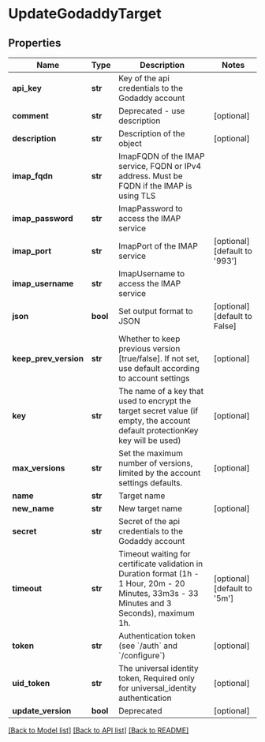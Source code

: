 # UpdateGodaddyTarget

## Properties
Name | Type | Description | Notes
------------ | ------------- | ------------- | -------------
**api_key** | **str** | Key of the api credentials to the Godaddy account | 
**comment** | **str** | Deprecated - use description | [optional] 
**description** | **str** | Description of the object | [optional] 
**imap_fqdn** | **str** | ImapFQDN of the IMAP service, FQDN or IPv4 address. Must be FQDN if the IMAP is using TLS | 
**imap_password** | **str** | ImapPassword to access the IMAP service | 
**imap_port** | **str** | ImapPort of the IMAP service | [optional] [default to '993']
**imap_username** | **str** | ImapUsername to access the IMAP service | 
**json** | **bool** | Set output format to JSON | [optional] [default to False]
**keep_prev_version** | **str** | Whether to keep previous version [true/false]. If not set, use default according to account settings | [optional] 
**key** | **str** | The name of a key that used to encrypt the target secret value (if empty, the account default protectionKey key will be used) | [optional] 
**max_versions** | **str** | Set the maximum number of versions, limited by the account settings defaults. | [optional] 
**name** | **str** | Target name | 
**new_name** | **str** | New target name | [optional] 
**secret** | **str** | Secret of the api credentials to the Godaddy account | 
**timeout** | **str** | Timeout waiting for certificate validation in Duration format (1h - 1 Hour, 20m - 20 Minutes, 33m3s - 33 Minutes and 3 Seconds), maximum 1h. | [optional] [default to '5m']
**token** | **str** | Authentication token (see &#x60;/auth&#x60; and &#x60;/configure&#x60;) | [optional] 
**uid_token** | **str** | The universal identity token, Required only for universal_identity authentication | [optional] 
**update_version** | **bool** | Deprecated | [optional] 

[[Back to Model list]](../README.md#documentation-for-models) [[Back to API list]](../README.md#documentation-for-api-endpoints) [[Back to README]](../README.md)


